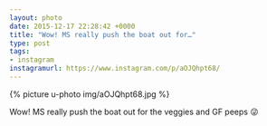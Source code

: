 ```yaml
---
layout: photo
date: 2015-12-17 22:28:42 +0000
title: "Wow! MS really push the boat out for…"
type: post
tags:
- instagram
instagramurl: https://www.instagram.com/p/aOJQhpt68/
---
```


{% picture u-photo img/aOJQhpt68.jpg %}

Wow! MS really push the boat out for the veggies and GF peeps 😜
